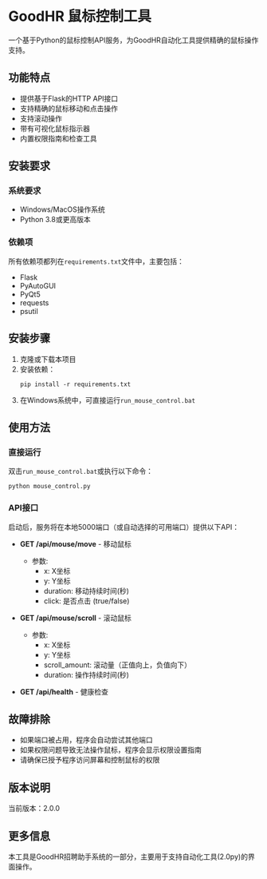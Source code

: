 # GoodHR 鼠标控制工具

一个基于Python的鼠标控制API服务，为GoodHR自动化工具提供精确的鼠标操作支持。

## 功能特点

- 提供基于Flask的HTTP API接口
- 支持精确的鼠标移动和点击操作
- 支持滚动操作
- 带有可视化鼠标指示器
- 内置权限指南和检查工具

## 安装要求

### 系统要求
- Windows/MacOS操作系统
- Python 3.8或更高版本

### 依赖项
所有依赖项都列在`requirements.txt`文件中，主要包括：
- Flask
- PyAutoGUI
- PyQt5
- requests
- psutil

## 安装步骤

1. 克隆或下载本项目
2. 安装依赖：
   ```
   pip install -r requirements.txt
   ```
3. 在Windows系统中，可直接运行`run_mouse_control.bat`

## 使用方法

### 直接运行
双击`run_mouse_control.bat`或执行以下命令：
```
python mouse_control.py
```

### API接口

启动后，服务将在本地5000端口（或自动选择的可用端口）提供以下API：

- **GET /api/mouse/move** - 移动鼠标
  - 参数: 
    - x: X坐标
    - y: Y坐标
    - duration: 移动持续时间(秒)
    - click: 是否点击 (true/false)

- **GET /api/mouse/scroll** - 滚动鼠标
  - 参数:
    - x: X坐标
    - y: Y坐标
    - scroll_amount: 滚动量（正值向上，负值向下）
    - duration: 操作持续时间(秒)

- **GET /api/health** - 健康检查

## 故障排除

- 如果端口被占用，程序会自动尝试其他端口
- 如果权限问题导致无法操作鼠标，程序会显示权限设置指南
- 请确保已授予程序访问屏幕和控制鼠标的权限

## 版本说明

当前版本：2.0.0

## 更多信息

本工具是GoodHR招聘助手系统的一部分，主要用于支持自动化工具(2.0py)的界面操作。 